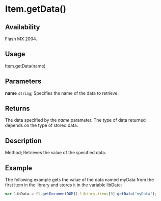 # Item.getData()

## Availability

Flash MX 2004.

## Usage

Item.getData(name)

## Parameters

**name** `string`; Specifies the name of the data to retrieve.

## Returns

The data specified by the *name* parameter. The type of data returned depends on the type of stored data.

## Description

Method; Retrieves the value of the specified data.

## Example

The following example gets the value of the data named myData from the first item in the library and stores it in the variable libData:

```javascript
var libData = fl.getDocumentDOM().library.items[0].getData("myData");
```
